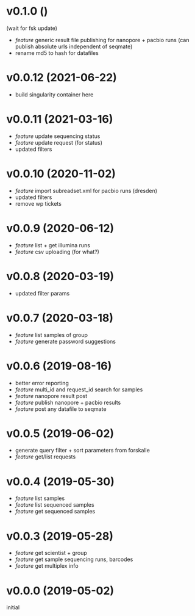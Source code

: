 # v0.1.0 ()

(wait for fsk update)

- *feature* generic result file publishing for nanopore + pacbio runs (can publish absolute urls independent of seqmate) 
- rename md5 to hash for datafiles

# v0.0.12 (2021-06-22)

- build singularity container here

# v0.0.11 (2021-03-16)

- *feature* update sequencing status
- *feature* update request (for status)
- updated filters

# v0.0.10 (2020-11-02)

- *feature* import subreadset.xml for pacbio runs (dresden)
- updated filters
- remove wp tickets

# v0.0.9 (2020-06-12)

- *feature* list + get illumina runs
- *feature* csv uploading (for what?)

# v0.0.8 (2020-03-19)

- updated filter params

# v0.0.7 (2020-03-18)

- *feature* list samples of group
- *feature* generate password suggestions

# v0.0.6 (2019-08-16)

- better error reporting
- *feature* multi_id and request_id search for samples
- *feature* nanopore result post
- *feature* publish nanopore + pacbio results
- *feature* post any datafile to seqmate

# v0.0.5 (2019-06-02)

- generate query filter + sort parameters from forskalle
- *feature* get/list requests

# v0.0.4 (2019-05-30)

- *feature* list samples
- *feature* list sequenced samples
- *feature* get sequenced samples

# v0.0.3 (2019-05-28) 

- *feature* get scientist + group 
- *feature* get sample sequencing runs, barcodes
- *feature* get multiplex info

# v0.0.0 (2019-05-02)

initial
